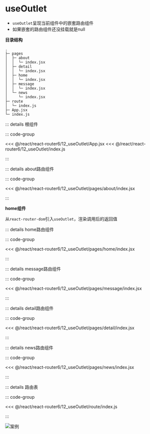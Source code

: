# useOutlet

- `useOutlet`呈现当前组件中的嵌套路由组件
- 如果嵌套的路由组件还没挂载就是null

**目录结构**

```
.
├─ pages
│  ├─ about
│  │  └─ index.jsx
│  ├─ detail
│  │  └─ index.jsx
│  ├─ home
│  │  └─ index.jsx
│  ├─ message
│  │  └─ index.jsx
│  └─ news
│     └─ index.jsx
├─ route
│  └─ index.js
├─ App.jsx
└─ index.js
```

::: details 根组件

::: code-group

<<< @/react/react-router6/12_useOutlet/App.jsx
<<< @/react/react-router6/12_useOutlet/index.js

:::

::: details about路由组件

::: code-group

<<< @/react/react-router6/12_useOutlet/pages/about/index.jsx

:::

**home组件**

从`react-router-dom`引入`useOutlet`，渲染调用后的返回值

::: details home路由组件

::: code-group

<<< @/react/react-router6/12_useOutlet/pages/home/index.jsx

:::


::: details message路由组件

::: code-group

<<< @/react/react-router6/12_useOutlet/pages/message/index.jsx

:::


::: details detail路由组件

::: code-group

<<< @/react/react-router6/12_useOutlet/pages/detail/index.jsx

:::


::: details news路由组件

::: code-group

<<< @/react/react-router6/12_useOutlet/pages/news/index.jsx

:::


::: details 路由表

::: code-group

<<< @/react/react-router6/12_useOutlet/route/index.js

:::

![案例](/react/react-router6/2024-08-19%2015.22.02.gif)